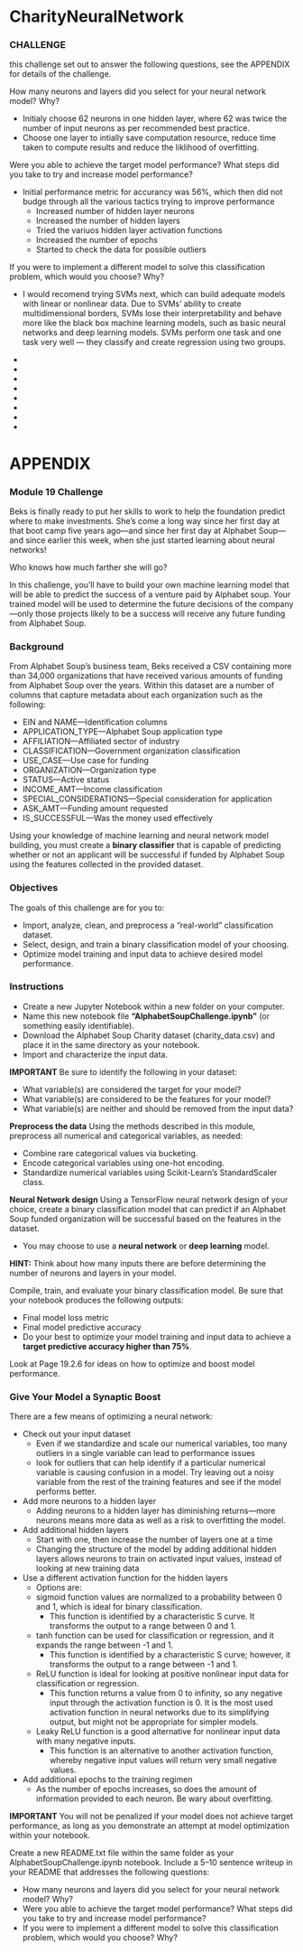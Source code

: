 # CharityNeuralNetwork

### CHALLENGE

this challenge set out to answer the following questions, see the APPENDIX for details of the challenge.

How many neurons and layers did you select for your neural network model? Why?
- Initialy choose 62 neurons in one hidden layer, where 62 was twice the number of input neurons as per recommended best practice.
- Choose one layer to intially save computation resource, reduce time taken to compute results and reduce the liklihood of overfitting. 

Were you able to achieve the target model performance? What steps did you take to try and increase model performance?
- Initial performance metric for accurancy was 56%, which then did not budge through all the various tactics trying to improve performance
  - Increased number of hidden layer neurons
  - Increased the number of hidden layers
  - Tried the variuos hidden layer activation functions
  - Increased the number of epochs
  - Started to check the data for possible outliers
  
If you were to implement a different model to solve this classification problem, which would you choose? Why?
- I would recomend trying SVMs next, which can build adequate models with linear or nonlinear data. Due to SVMs’ ability to create multidimensional borders, SVMs lose their interpretability and behave more like the black box machine learning models, such as basic neural networks and deep learning models. SVMs perform one task and one task very well — they classify and create regression using two groups.

-
-
-
-
-
-
-
-
# APPENDIX

### Module 19 Challenge
Beks is finally ready to put her skills to work to help the foundation predict where to make investments. She’s come a long way since her first day at that boot camp five years ago—and since her first day at Alphabet Soup—and since earlier this week, when she just started learning about neural networks!

Who knows how much farther she will go?

In this challenge, you’ll have to build your own machine learning model that will be able to predict the success of a venture paid by Alphabet soup. Your trained model will be used to determine the future decisions of the company—only those projects likely to be a success will receive any future funding from Alphabet Soup.

### Background
From Alphabet Soup’s business team, Beks received a CSV containing more than 34,000 organizations that have received various amounts of funding from Alphabet Soup over the years. Within this dataset are a number of columns that capture metadata about each organization such as the following:

- EIN and NAME—Identification columns
- APPLICATION_TYPE—Alphabet Soup application type
- AFFILIATION—Affiliated sector of industry
- CLASSIFICATION—Government organization classification
- USE_CASE—Use case for funding
- ORGANIZATION—Organization type
- STATUS—Active status
- INCOME_AMT—Income classification
- SPECIAL_CONSIDERATIONS—Special consideration for application
- ASK_AMT—Funding amount requested
- IS_SUCCESSFUL—Was the money used effectively

Using your knowledge of machine learning and neural network model building, you must create a **binary classifier** that is capable of predicting whether or not an applicant will be successful if funded by Alphabet Soup using the features collected in the provided dataset.

### Objectives
The goals of this challenge are for you to:

- Import, analyze, clean, and preprocess a “real-world” classification dataset.
- Select, design, and train a binary classification model of your choosing.
- Optimize model training and input data to achieve desired model performance.

### Instructions
- Create a new Jupyter Notebook within a new folder on your computer. 
- Name this new notebook file **“AlphabetSoupChallenge.ipynb”** (or something easily identifiable).
- Download the Alphabet Soup Charity dataset (charity_data.csv) and place it in the same directory as your notebook.
- Import and characterize the input data.

**IMPORTANT**
Be sure to identify the following in your dataset:

- What variable(s) are considered the target for your model?
- What variable(s) are considered to be the features for your model?
- What variable(s) are neither and should be removed from the input data?

**Preprocess the data**
Using the methods described in this module, preprocess all numerical and categorical variables, as needed:
- Combine rare categorical values via bucketing.
- Encode categorical variables using one-hot encoding.
- Standardize numerical variables using Scikit-Learn’s StandardScaler class.

**Neural Network design**
Using a TensorFlow neural network design of your choice, create a binary classification model that can predict if an Alphabet Soup funded organization will be successful based on the features in the dataset.
- You may choose to use a **neural network** or **deep learning** model.

**HINT:**
Think about how many inputs there are before determining the number of neurons and layers in your model.

Compile, train, and evaluate your binary classification model. Be sure that your notebook produces the following outputs:
- Final model loss metric
- Final model predictive accuracy
- Do your best to optimize your model training and input data to achieve a **target predictive accuracy higher than 75%**.

Look at Page 19.2.6 for ideas on how to optimize and boost model performance.
### Give Your Model a Synaptic Boost
There are a few means of optimizing a neural network:
- Check out your input dataset
  - Even if we standardize and scale our numerical variables, too many outliers in a single variable can lead to performance issues
  - look for outliers that can help identify if a particular numerical variable is causing confusion in a model. Try leaving out a noisy variable from the rest of the training features and see if the model performs better.
- Add more neurons to a hidden layer
  - Adding neurons to a hidden layer has diminishing returns—more neurons means more data as well as a risk to overfitting the model.
- Add additional hidden layers
  - Start with one, then increase the number of layers one at a time
  - Changing the structure of the model by adding additional hidden layers allows neurons to train on activated input values, instead of looking at new training data
- Use a different activation function for the hidden layers
  - Options are: 
  - sigmoid function values are normalized to a probability between 0 and 1, which is ideal for binary classification.
    - This function is identified by a characteristic S curve. It transforms the output to a range between 0 and 1.
  - tanh function can be used for classification or regression, and it expands the range between -1 and 1.
    - This function is identified by a characteristic S curve; however, it transforms the output to a range between -1 and 1.
  - ReLU function is ideal for looking at positive nonlinear input data for classification or regression.
    - This function returns a value from 0 to infinity, so any negative input through the activation function is 0. It is the most used activation function in neural networks due to its simplifying output, but might not be appropriate for simpler models.
  - Leaky ReLU function is a good alternative for nonlinear input data with many negative inputs.
    - This function is an alternative to another activation function, whereby negative input values will return very small negative values.
- Add additional epochs to the training regimen
  - As the number of epochs increases, so does the amount of information provided to each neuron. Be wary about overfitting.


**IMPORTANT**
You will not be penalized if your model does not achieve target performance, as long as you demonstrate an attempt at model optimization within your notebook.

Create a new README.txt file within the same folder as your AlphabetSoupChallenge.ipynb notebook. Include a 5–10 sentence writeup in your README that addresses the following questions:
- How many neurons and layers did you select for your neural network model? Why?
- Were you able to achieve the target model performance? What steps did you take to try and increase model performance?
- If you were to implement a different model to solve this classification problem, which would you choose? Why?
